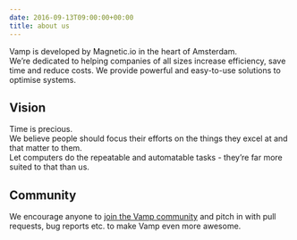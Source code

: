 ```yaml
---
date: 2016-09-13T09:00:00+00:00
title: about us
---
```

Vamp is developed by Magnetic.io in the heart of Amsterdam.  
We’re dedicated to helping companies of all sizes increase efficiency, save time and reduce costs. We provide powerful and easy-to-use solutions to optimise systems.

## Vision
Time is precious.  
We believe people should focus their efforts on the things they excel at and that matter to them.  
Let computers do the repeatable and automatable tasks - they’re far more suited to that than us.

## Community
We encourage anyone to [join the Vamp community](/resources/community/) and pitch in with pull requests, bug reports etc. to make Vamp even more awesome.
